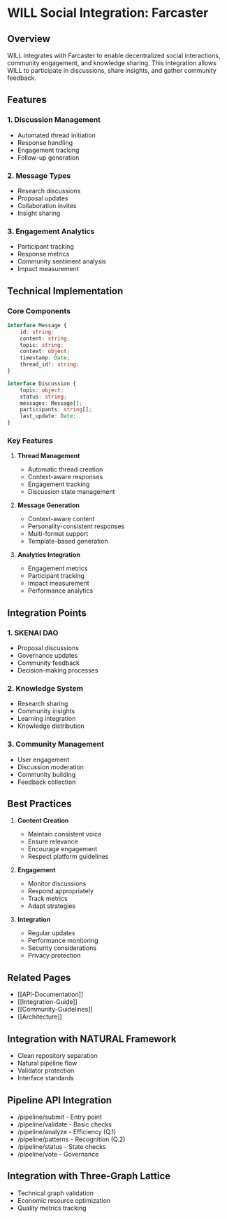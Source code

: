 # WILL Social Integration: Farcaster

## Overview
WILL integrates with Farcaster to enable decentralized social interactions, community engagement, and knowledge sharing. This integration allows WILL to participate in discussions, share insights, and gather community feedback.

## Features

### 1. Discussion Management
- Automated thread initiation
- Response handling
- Engagement tracking
- Follow-up generation

### 2. Message Types
- Research discussions
- Proposal updates
- Collaboration invites
- Insight sharing

### 3. Engagement Analytics
- Participant tracking
- Response metrics
- Community sentiment analysis
- Impact measurement

## Technical Implementation

### Core Components

```typescript
interface Message {
    id: string;
    content: string;
    topic: string;
    context: object;
    timestamp: Date;
    thread_id?: string;
}

interface Discussion {
    topic: object;
    status: string;
    messages: Message[];
    participants: string[];
    last_update: Date;
}
```

### Key Features

1. **Thread Management**
   - Automatic thread creation
   - Context-aware responses
   - Engagement tracking
   - Discussion state management

2. **Message Generation**
   - Context-aware content
   - Personality-consistent responses
   - Multi-format support
   - Template-based generation

3. **Analytics Integration**
   - Engagement metrics
   - Participant tracking
   - Impact measurement
   - Performance analytics

## Integration Points

### 1. SKENAI DAO
- Proposal discussions
- Governance updates
- Community feedback
- Decision-making processes

### 2. Knowledge System
- Research sharing
- Community insights
- Learning integration
- Knowledge distribution

### 3. Community Management
- User engagement
- Discussion moderation
- Community building
- Feedback collection

## Best Practices

1. **Content Creation**
   - Maintain consistent voice
   - Ensure relevance
   - Encourage engagement
   - Respect platform guidelines

2. **Engagement**
   - Monitor discussions
   - Respond appropriately
   - Track metrics
   - Adapt strategies

3. **Integration**
   - Regular updates
   - Performance monitoring
   - Security considerations
   - Privacy protection

## Related Pages
- [[API-Documentation]]
- [[Integration-Guide]]
- [[Community-Guidelines]]
- [[Architecture]]


## Integration with NATURAL Framework
- Clean repository separation
- Natural pipeline flow
- Validator protection
- Interface standards

## Pipeline API Integration
- /pipeline/submit - Entry point
- /pipeline/validate - Basic checks
- /pipeline/analyze - Efficiency (Q.1)
- /pipeline/patterns - Recognition (Q.2)
- /pipeline/status - State checks
- /pipeline/vote - Governance

## Integration with Three-Graph Lattice
- Technical graph validation
- Economic resource optimization
- Quality metrics tracking